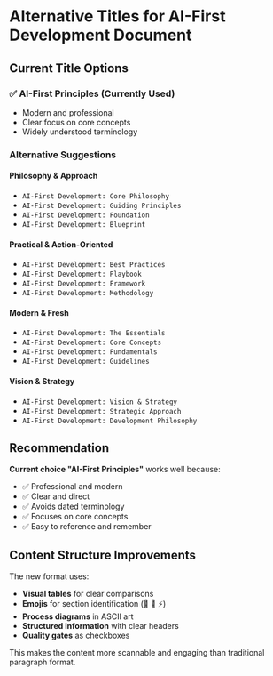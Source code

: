 # Alternative Titles for AI-First Development Document

## Current Title Options

### ✅ **AI-First Principles** (Currently Used)
- Modern and professional
- Clear focus on core concepts
- Widely understood terminology

### Alternative Suggestions

#### **Philosophy & Approach**
- `AI-First Development: Core Philosophy`
- `AI-First Development: Guiding Principles`
- `AI-First Development: Foundation`
- `AI-First Development: Blueprint`

#### **Practical & Action-Oriented**
- `AI-First Development: Best Practices`
- `AI-First Development: Playbook`
- `AI-First Development: Framework`
- `AI-First Development: Methodology`

#### **Modern & Fresh**
- `AI-First Development: The Essentials`
- `AI-First Development: Core Concepts`
- `AI-First Development: Fundamentals`
- `AI-First Development: Guidelines`

#### **Vision & Strategy**
- `AI-First Development: Vision & Strategy`
- `AI-First Development: Strategic Approach`
- `AI-First Development: Development Philosophy`

## Recommendation

**Current choice "AI-First Principles"** works well because:
- ✅ Professional and modern
- ✅ Clear and direct
- ✅ Avoids dated terminology
- ✅ Focuses on core concepts
- ✅ Easy to reference and remember

## Content Structure Improvements

The new format uses:
- **Visual tables** for clear comparisons
- **Emojis** for section identification (🤝 🔄 ⚡)
- **Process diagrams** in ASCII art
- **Structured information** with clear headers
- **Quality gates** as checkboxes

This makes the content more scannable and engaging than traditional paragraph format.
